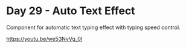 # Day 29 - Auto Text Effect

Component for automatic text typing effect with typing speed control.

https://youtu.be/we53NvVg_0I
